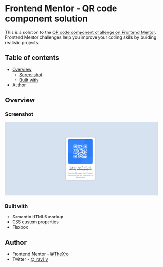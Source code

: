 # Frontend Mentor - QR code component solution

This is a solution to the [QR code component challenge on Frontend Mentor](https://www.frontendmentor.io/challenges/qr-code-component-iux_sIO_H). Frontend Mentor challenges help you improve your coding skills by building realistic projects. 

## Table of contents

- [Overview](#overview)
  - [Screenshot](#screenshot)
  - [Built with](#built-with)
- [Author](#author)


## Overview

### Screenshot

![](./Screenshot.png)


### Built with

- Semantic HTML5 markup
- CSS custom properties
- Flexbox

## Author

- Frontend Mentor - [@TheXro](https://www.frontendmentor.io/profile/TheXro)
- Twitter - [@_ravi_y](https://www.twitter.com/@_ravi_y)
